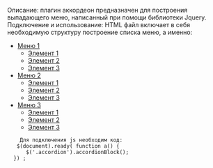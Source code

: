Описание: 
  плагин аккордеон предназначен для построения выпадающего меню, написанный при помощи библиотеки Jquery.
Подключение и использование:
  HTML файл включает в себя необходимую структуру построение списка меню, а именно:
          <ul class="accordion">
            <li ><a href="#" >Меню 1</a>
                <ul class="active" >
                    <li><a href="#" title="Элемент 1">Элемент 1</a></li>
                    <li><a href="#" title="Элемент 2">Элемент 2</a></li>
                    <li><a href="#" title="Элемент 3">Элемент 3</a></li>
                </ul>
            </li>
            <li><a href="#">Меню 2</a>
                <ul>
                    <li><a href="#" title="Элемент 1">Элемент 1</a></li>
                    <li><a href="#" title="Элемент 2">Элемент 2</a></li>
                    <li><a href="#" title="Элемент 3">Элемент 3</a></li>
                </ul>
            </li>
            <li><a href="#">Меню 3</a>
                <ul>
                    <li><a href="#" title="Элемент 1">Элемент 1</a></li>
                    <li><a href="#" title="Элемент 2">Элемент 2</a></li>
                    <li><a href="#" title="Элемент 3">Элемент 3</a></li>
                </ul>
            </li>
        </ul>
        
        Для подключения js необходим код:
       $(document).ready( function a() {
          $('.accordion').accordionBlock();
      }) ;
